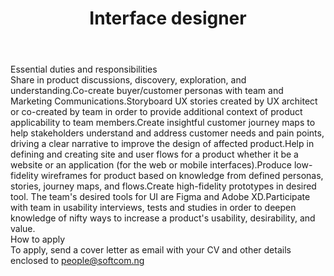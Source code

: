 ---
title:              Interface designer
location:           Lagos
department:         Engineering
subunit:            UI/UX
featured_image:     https://res.cloudinary.com/softcomux/image/upload/v1533655714/sfc/headers/openings-header.jpg
image_description:
body: |-
    #### Essential duties and responsibilities
    1. Share in product discussions, discovery, exploration, and understanding.
    2. Co-create buyer/customer personas with team and Marketing Communications.
    3. Storyboard UX stories created by UX architect or co-created by team in order to provide additional context of product applicability to team members.
    4. Create insightful customer journey maps to help stakeholders understand and address customer needs and pain points, driving a clear narrative to improve the design of affected product.
    5. Help in defining and creating site and user flows for a product whether it be a website or an application (for the web or mobile interfaces).
    6. Produce low-fidelity wireframes for product based on knowledge from defined personas, stories, journey maps, and flows.
    7. Create high-fidelity prototypes in desired tool. The team's desired tools for UI are Figma and Adobe XD.
    8. Participate with team in usability interviews, tests and studies in order to deepen knowledge of nifty ways to increase a product's usability, desirability, and value.

    ##### How to apply
    To apply, send a cover letter as email with your CV and other details enclosed to [people@softcom.ng](//mailto:people@softcom.ng)
---
